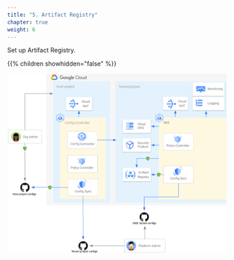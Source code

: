 ```yaml
---
title: "5. Artifact Registry"
chapter: true
weight: 6
---
```

Set up Artifact Registry.

{{% children showhidden="false" %}}

![Artifact Registry overview](/images/artifact-registry-overview.png?width=50pc)